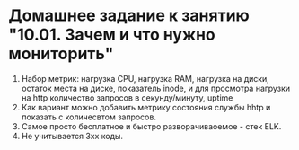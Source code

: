 # Домашнее задание к занятию "10.01. Зачем и что нужно мониторить"  
1. Набор метрик: нагрузка СPU, нагрузка RAM, нагрузка на диски, остаток места на диске, показатель inode, и для просмотра нагрузки на http количество запросов в секунду/минуту, uptime
1. Как вариант можно добавить метрику состояния службы hhtp и показать с количесвтом запросов.
1. Самое просто бесплатное и быстро разворачиваоемое - стек ELK.
1. Не учитывается 3xx коды.

